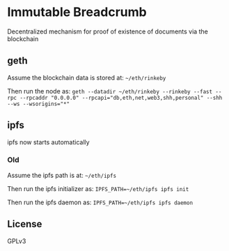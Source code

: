 # Immutable Breadcrumb

Decentralized mechanism for proof of existence of documents via the blockchain

## geth

Assume the blockchain data is stored at: `~/eth/rinkeby`

Then run the node as: `geth --datadir ~/eth/rinkeby --rinkeby --fast --rpc --rpcaddr "0.0.0.0" --rpcapi="db,eth,net,web3,shh,personal" --shh --ws --wsorigins="*"`

## ipfs

ipfs now starts automatically

### Old

Assume the ipfs path is at: `~/eth/ipfs`

Then run the ipfs initializer as: `IPFS_PATH=~/eth/ipfs ipfs init`

Then run the ipfs daemon as: `IPFS_PATH=~/eth/ipfs ipfs daemon`

## License

GPLv3

